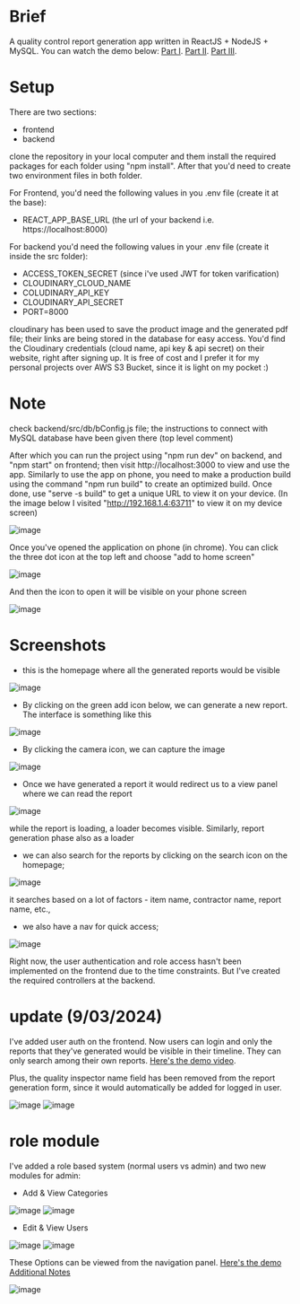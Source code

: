# Brief

A quality control report generation app written in ReactJS + NodeJS + MySQL.
You can watch the demo below:
[Part I](https://drive.google.com/file/d/18RFKHFKM0Q8rGWeyn8TVxnI90V8JlBt3/view).
[Part II](https://drive.google.com/file/d/1cpEXjej8XPt374YOVtDDAH9izu50KgwC/view).
[Part III](https://drive.google.com/file/d/1iW082lBG-T6NfJIiSkvy6JfC1-u87iP_/view).

# Setup
There are two sections:
- frontend
- backend

clone the repository in your local computer and them install the required packages for each folder using "npm install".
After that you'd need to create two environment files in both folder.

For Frontend, you'd need the following values in you .env file (create it at the base):
- REACT_APP_BASE_URL (the url of your backend i.e. https://localhost:8000)

For backend you'd need the following values in your .env file (create it inside the src folder):
- ACCESS_TOKEN_SECRET (since i've used JWT for token varification)
- CLOUDINARY_CLOUD_NAME
- COLUDINARY_API_KEY
- CLOUDINARY_API_SECRET
- PORT=8000

cloudinary has been used to save the product image and the generated pdf file; their links are being stored in the database for easy access. You'd find the Cloudinary credentials (cloud name, api key & api secret) on their website, right after signing up. It is free of cost and I prefer it for my personal projects over AWS S3 Bucket, since it is light on my pocket :)

# Note
check backend/src/db/bConfig.js file; the instructions to connect with MySQL database have been given there (top level comment)

After which you can run the project using "npm run dev" on backend, and "npm start" on frontend; then visit http://localhost:3000 to view and use the app. Similarly to use the app on phone, you need to make a production build using the command "npm run build" to create an optimized build. Once done, use "serve -s build" to get a unique URL to view it on your device. (In the image below I visited "http://192.168.1.4:63711" to view it on my device screen)

![image](https://github.com/codewithmero/quality-analist/assets/20500860/1a172d9b-247f-4cbd-a68d-c17ecfd3a62a)


Once you've opened the application on phone (in chrome). You can click the three dot icon at the top left and choose "add to home screen"

![image](https://github.com/codewithmero/quality-analist/assets/20500860/45f25c62-fcf7-401d-92cf-eaff2f0cb11f)

And then the icon to open it will be visible on your phone screen

![image](https://github.com/codewithmero/quality-analist/assets/20500860/cf088aa5-52c5-4e2d-830a-c571f3fc3723)


 
# Screenshots
- this is the homepage where all the generated reports would be visible

![image](https://github.com/codewithmero/quality-analist/assets/20500860/dddcfb02-32ee-49f9-bc38-d3a2aa840c50)

- By clicking on the green add icon below, we can generate a new report. The interface is something like this

![image](https://github.com/codewithmero/quality-analist/assets/20500860/856d7e33-abd4-453e-801a-3057c826ab1a)

- By clicking the camera icon, we can capture the image

![image](https://github.com/codewithmero/quality-analist/assets/20500860/895158a5-7554-4bf6-963d-498a11ffa729)

- Once we have generated a report it would redirect us to a view panel where we can read the report

![image](https://github.com/codewithmero/quality-analist/assets/20500860/5a78981f-b737-4249-9890-a372d56f34ec)

while the report is loading, a loader becomes visible. Similarly, report generation phase also as a loader

- we can also search for the reports by clicking on the search icon on the homepage;

![image](https://github.com/codewithmero/quality-analist/assets/20500860/e93f1a03-8c70-4c7d-9f26-2996a7d22385)

it searches based on a lot of factors - item name, contractor name, report name, etc.,

- we also have a nav for quick access;

![image](https://github.com/codewithmero/quality-analist/assets/20500860/c39c411f-5fa1-4c64-bb62-de33761596ee)

Right now, the user authentication and role access hasn't been implemented on the frontend due to the time constraints. But I've created the required controllers at the backend.

# update (9/03/2024)
I've added user auth on the frontend. Now users can login and only the reports that they've generated would be visible in their timeline. They can only search among their own reports. [Here's the demo video](https://drive.google.com/file/d/1E06XBSWFpwdC0fT02NeFu0f2A_7U-TYA/view).

Plus, the quality inspector name field has been removed from the report generation form, since it would automatically be added for logged in user.

![image](https://github.com/codewithmero/quality-analist/assets/20500860/1e134b30-ce3c-42b2-8c5b-4b9c87dda4c1)
![image](https://github.com/codewithmero/quality-analist/assets/20500860/6914d403-9207-4b98-9632-dc7977fecb28)


# role module
I've added a role based system (normal users vs admin) and two new modules for admin:
- Add & View Categories

![image](https://github.com/codewithmero/quality-analist/assets/20500860/f1e980d6-fa94-480a-b945-6fec8bfac63f)
![image](https://github.com/codewithmero/quality-analist/assets/20500860/fa78c30e-9cad-4091-a850-d4c9b6dd3ff1)




- Edit & View Users

![image](https://github.com/codewithmero/quality-analist/assets/20500860/47d3575c-b7d8-43cd-b9f4-01d88cd80645)
![image](https://github.com/codewithmero/quality-analist/assets/20500860/009e376f-8cbc-44c9-98f2-86a4ab9cd651)


These Options can be viewed from the navigation panel. [Here's the demo](https://drive.google.com/file/d/1fa8maM23VlHQszTuoGc_rAszlkcaiFTS/view)
[Additional Notes](https://drive.google.com/file/d/1tFKFacUjcX5tTpHLzpGL9OrCUtEVbHGw/view)

![image](https://github.com/codewithmero/quality-analist/assets/20500860/69edcc82-414b-4c75-8462-c61d09732751)


